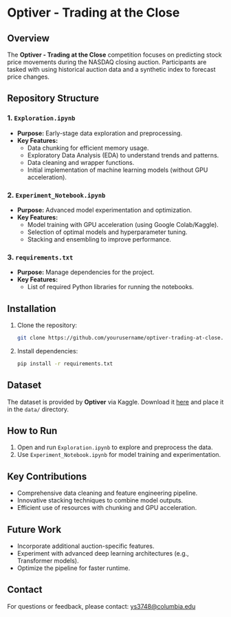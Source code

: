 # Optiver - Trading at the Close

## Overview

The **Optiver - Trading at the Close** competition focuses on predicting stock price movements during the NASDAQ closing auction. Participants are tasked with using historical auction data and a synthetic index to forecast price changes.

## Repository Structure

### 1. `Exploration.ipynb`
- **Purpose:** Early-stage data exploration and preprocessing.
- **Key Features:**
  - Data chunking for efficient memory usage.
  - Exploratory Data Analysis (EDA) to understand trends and patterns.
  - Data cleaning and wrapper functions.
  - Initial implementation of machine learning models (without GPU acceleration).

### 2. `Experiment_Notebook.ipynb`
- **Purpose:** Advanced model experimentation and optimization.
- **Key Features:**
  - Model training with GPU acceleration (using Google Colab/Kaggle).
  - Selection of optimal models and hyperparameter tuning.
  - Stacking and ensembling to improve performance.

### 3. `requirements.txt`
- **Purpose:** Manage dependencies for the project.
- **Key Features:**
  - List of required Python libraries for running the notebooks.

## Installation

1. Clone the repository:
   ```bash
   git clone https://github.com/yourusername/optiver-trading-at-close.git
   ```
2. Install dependencies:
   ```bash
   pip install -r requirements.txt
   ```

## Dataset

The dataset is provided by **Optiver** via Kaggle. Download it [here](https://www.kaggle.com/competitions/optiver-trading-at-the-close/data) and place it in the `data/` directory.


## How to Run

1. Open and run `Exploration.ipynb` to explore and preprocess the data.
2. Use `Experiment_Notebook.ipynb` for model training and experimentation.

## Key Contributions

- Comprehensive data cleaning and feature engineering pipeline.
- Innovative stacking techniques to combine model outputs.
- Efficient use of resources with chunking and GPU acceleration.

## Future Work

- Incorporate additional auction-specific features.
- Experiment with advanced deep learning architectures (e.g., Transformer models).
- Optimize the pipeline for faster runtime.

## Contact

For questions or feedback, please contact: ys3748@columbia.edu
